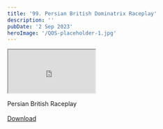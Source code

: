 ```yaml
---
title: '99. Persian British Dominatrix Raceplay'
description: ''
pubDate: '2 Sep 2023'
heroImage: '/QOS-placeholder-1.jpg'
---
```

<iframe src="https://drive.google.com/file/d/1styKwBm5kCGNa8ORRYuy6VTKVd8cIqRV/preview" width="200" height="100" allow="autoplay" allowfullscreen="allowfullscreen"></iframe>

Persian British Raceplay
<br>
<br>
<a class="read_more" href="https://drive.google.com/file/d/1styKwBm5kCGNa8ORRYuy6VTKVd8cIqRV/view?usp=sharing">Download</a>